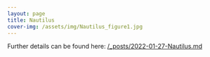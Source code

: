 ```yaml
---
layout: page
title: Nautilus
cover-img: /assets/img/Nautilus_figure1.jpg
---
```


Further details can be found here: [/_posts/2022-01-27-Nautilus.md](LINK)